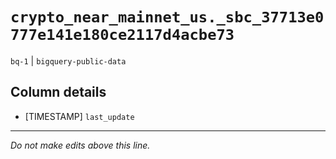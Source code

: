 # `crypto_near_mainnet_us._sbc_37713e0777e141e180ce2117d4acbe73`
`bq-1` | `bigquery-public-data`

## Column details
* [TIMESTAMP] `last_update`

-------------------------------------------------------------------------------
*Do not make edits above this line.*
